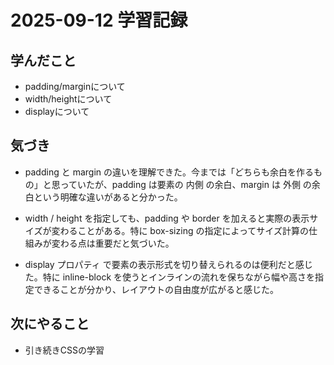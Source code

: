 # 2025-09-12 学習記録

## 学んだこと
- padding/marginについて
- width/heightについて
- displayについて

## 気づき
- padding と margin の違いを理解できた。今までは「どちらも余白を作るもの」と思っていたが、padding は要素の 内側 の余白、margin は 外側 の余白という明確な違いがあると分かった。

- width / height を指定しても、padding や border を加えると実際の表示サイズが変わることがある。特に box-sizing の指定によってサイズ計算の仕組みが変わる点は重要だと気づいた。

- display プロパティ で要素の表示形式を切り替えられるのは便利だと感じた。特に inline-block を使うとインラインの流れを保ちながら幅や高さを指定できることが分かり、レイアウトの自由度が広がると感じた。

## 次にやること
- 引き続きCSSの学習